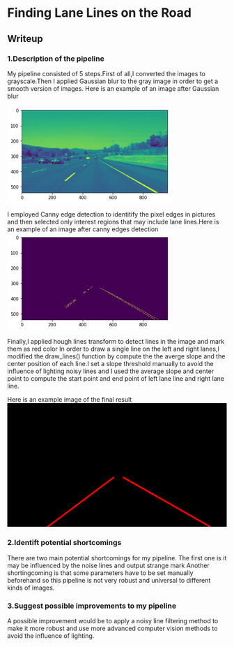 # **Finding Lane Lines on the Road**

## Writeup

[//]: # (Image References)

[image1]: ./examples/blur_img.png "blur_img"
[image2]: ./examples/edges.png "edges"
[image3]: ./test_images_output/solidWhiteCurve.jpg "line_img"




### 1.Description of the pipeline
 
My pipeline consisted of 5 steps.First of all,I converted the images to grayscale.Then I applied Gaussian blur to the gray image in order to
get a smooth version of images.
Here is an example of an image after Gaussian blur

![alt text][image1]

I employed Canny edge detection to identitify the pixel edges in pictures and then selected only
interest regions that may include lane lines.Here is an example of an image after canny edges detection
![alt text][image2]

Finally,I applied hough lines transform to detect lines in the image and mark them as red color
In order to draw a single line on the left and right lanes,I modified the draw_lines() function by compute the the averge slope and 
the center position of each line.I set a slope threshold manually to avoid the influence of lighting noisy lines and I used the average
slope and center point to compute the start point and end point of left lane line and right lane line.


Here is an example image of the final result
![alt text][image3]


### 2.Identift potential shortcomings
There are two main potential shortcomings for my pipeline.
The first one is it may be influenced by the noise lines and output strange mark
Another shortingcoming is that some parameters have to be set manually beforehand so this pipeline is not
very robust and universal to different kinds of images.

### 3.Suggest possible improvements to my pipeline
A possible improvement would be to apply a noisy line filtering method to make it more robust
and use more advanced computer vision methods to avoid the influence of lighting.